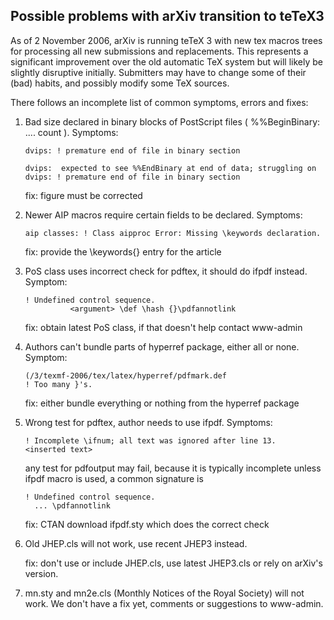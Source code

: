 Possible problems with arXiv transition to teTeX3
-------------------------------------------------

As of 2 November 2006, arXiv is running teTeX 3 with new tex macros
trees for processing all new submissions and replacements. This
represents a significant improvement over the old automatic TeX system
but will likely be slightly disruptive initially. Submitters may have to
change some of their (bad) habits, and possibly modify some TeX sources.

There follows an incomplete list of common symptoms, errors and fixes:

1.  Bad size declared in binary blocks of PostScript files (
    %%BeginBinary: .... count ). Symptoms:

        dvips: ! premature end of file in binary section

        dvips:  expected to see %%EndBinary at end of data; struggling on
        dvips: ! premature end of file in binary section

    fix: figure must be corrected

2.  Newer AIP macros require certain fields to be declared. Symptoms:

        aip classes: ! Class aipproc Error: Missing \keywords declaration.

    fix: provide the \\keywords{} entry for the article

3.  PoS class uses incorrect check for pdftex, it should do ifpdf
    instead. Symptom:

        ! Undefined control sequence.
                  <argument> \def \hash {}\pdfannotlink

    fix: obtain latest PoS class, if that doesn't help contact www-admin

4.  Authors can't bundle parts of hyperref package, either all or none.
    Symptom:

        (/3/texmf-2006/tex/latex/hyperref/pdfmark.def
        ! Too many }'s.

    fix: either bundle everything or nothing from the hyperref package

5.  Wrong test for pdftex, author needs to use ifpdf. Symptoms:

        ! Incomplete \ifnum; all text was ignored after line 13.
        <inserted text>

    any test for pdfoutput may fail, because it is typically incomplete
    unless ifpdf macro is used, a common signature is

        ! Undefined control sequence.
          ... \pdfannotlink

    fix: CTAN download ifpdf.sty which does the correct check

6.  Old JHEP.cls will not work, use recent JHEP3 instead.

    fix: don't use or include JHEP.cls, use latest JHEP3.cls or rely on
    arXiv's version.

7.  mn.sty and mn2e.cls (Monthly Notices of the Royal Society) will not
    work. We don't have a fix yet, comments or suggestions to www-admin.
